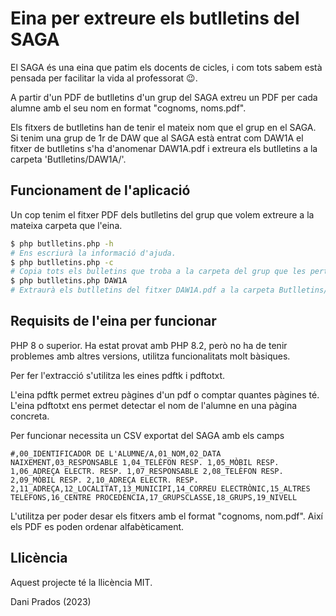 # Eina per extreure els butlletins del SAGA

El SAGA és una eina que patim els docents de cicles, i com tots sabem està pensada per facilitar la vida al professorat 😉.

A partir d'un PDF de butlletins d'un grup del SAGA extreu un PDF per cada alumne amb el seu nom en format "cognoms, noms.pdf".

Els fitxers de butlletins han de tenir el mateix nom que el grup en el SAGA. Si tenim una grup de 1r de DAW que al SAGA està entrat com DAW1A el fitxer de butlletins s'ha d'anomenar DAW1A.pdf i extreura els butlletins a la carpeta 'Butlletins/DAW1A/'.

## Funcionament de l'aplicació
Un cop tenim el fitxer PDF dels butlletins del grup que volem extreure a la mateixa carpeta que l'eina.

```sh
$ php butlletins.php -h
# Ens escriurà la informació d'ajuda.
$ php butlletins.php -c 
# Copia tots els bulletins que troba a la carpeta del grup que les pertoca, cal que tinguin el mateix nom que el grup de SAGA
$ php butlletins.php DAW1A
# Extraurà els butlletins del fitxer DAW1A.pdf a la carpeta Butlletins/DAW1A/
```


## Requisits de l'eina per funcionar
PHP 8 o superior.  Ha estat provat amb PHP 8.2, però no ha de tenir problemes amb altres versions, utilitza funcionalitats molt bàsiques.

Per fer l'extracció s'utilitza les eines pdftk i pdftotxt.

L'eina pdftk permet extreu pàgines d'un pdf o comptar quantes pàgines té.
L'eina pdftotxt ens permet detectar el nom de l'alumne en una pàgina concreta.

Per funcionar necessita un CSV exportat del SAGA amb els camps

```csv
#,00_IDENTIFICADOR DE L'ALUMNE/A,01_NOM,02_DATA NAIXEMENT,03_RESPONSABLE 1,04_TELÈFON RESP. 1,05_MÒBIL RESP. 1,06_ADREÇA ELECTR. RESP. 1,07_RESPONSABLE 2,08_TELÈFON RESP. 2,09_MÒBIL RESP. 2,10_ADREÇA ELECTR. RESP. 2,11_ADREÇA,12_LOCALITAT,13_MUNICIPI,14_CORREU ELECTRÒNIC,15_ALTRES TELÈFONS,16_CENTRE PROCEDÈNCIA,17_GRUPSCLASSE,18_GRUPS,19_NIVELL
```

L'utilitza per poder desar els fitxers amb el format "cognoms, nom.pdf". Així els PDF es poden ordenar alfabèticament.


## Llicència

Aquest projecte té la llicència MIT.

Dani Prados (2023)
